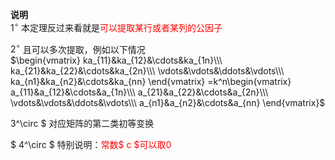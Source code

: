 **说明**  
$1^\circ$  本定理反过来看就是<font color=red>可以提取某行或者某列的公因子</font>  
  
$2^\circ$   且可以多次提取，例如以下情况  
$\begin{vmatrix}  
ka_{11}&ka_{12}&\cdots&ka_{1n}\\\  
ka_{21}&ka_{22}&\cdots&ka_{2n}\\\  
\vdots&\vdots&\ddots&\vdots\\\  
ka_{n1}&ka_{n2}&\cdots&ka_{nn}  
\end{vmatrix}  
=k^n\begin{vmatrix}  
a_{11}&a_{12}&\cdots&a_{1n}\\\  
a_{21}&a_{22}&\cdots&a_{2n}\\\  
\vdots&\vdots&\ddots&\vdots\\\  
a_{n1}&a_{n2}&\cdots&a_{nn}  
\end{vmatrix}$  
  
3^\circ $ 对应矩阵的第二类初等变换  
  
$ 4^\circ $ 特别说明：<font color=red>常数$ c $可以取0</font>  
